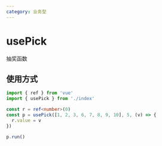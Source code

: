 ```yaml
---
category: 业务型
---
```


# usePick

抽奖函数

## 使用方式

```ts
import { ref } from 'vue'
import { usePick } from './index'

const r = ref<number>(0)
const p = usePick([1, 2, 3, 6, 7, 8, 9, 10], 5, (v) => {
  r.value = v
})

p.run()
```
